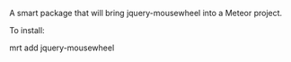 A smart package that will bring jquery-mousewheel into a Meteor project.

To install:

mrt add jquery-mousewheel
